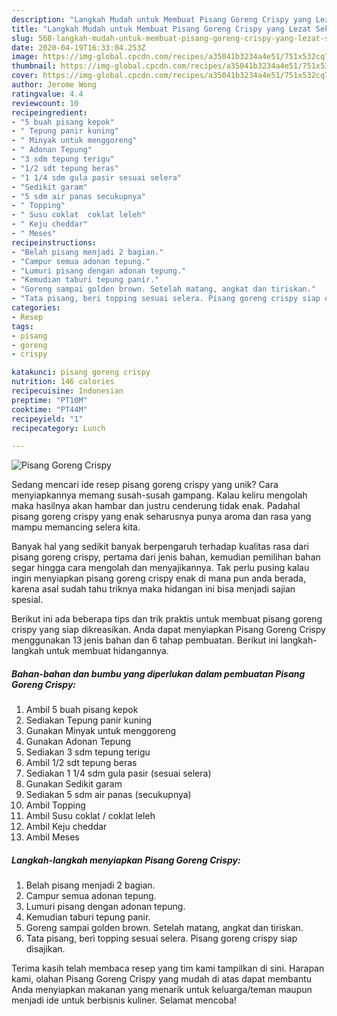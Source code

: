 ```yaml
---
description: "Langkah Mudah untuk Membuat Pisang Goreng Crispy yang Lezat Sekali"
title: "Langkah Mudah untuk Membuat Pisang Goreng Crispy yang Lezat Sekali"
slug: 568-langkah-mudah-untuk-membuat-pisang-goreng-crispy-yang-lezat-sekali
date: 2020-04-19T16:33:04.253Z
image: https://img-global.cpcdn.com/recipes/a35041b3234a4e51/751x532cq70/pisang-goreng-crispy-foto-resep-utama.jpg
thumbnail: https://img-global.cpcdn.com/recipes/a35041b3234a4e51/751x532cq70/pisang-goreng-crispy-foto-resep-utama.jpg
cover: https://img-global.cpcdn.com/recipes/a35041b3234a4e51/751x532cq70/pisang-goreng-crispy-foto-resep-utama.jpg
author: Jerome Wong
ratingvalue: 4.4
reviewcount: 10
recipeingredient:
- "5 buah pisang kepok"
- " Tepung panir kuning"
- " Minyak untuk menggoreng"
- " Adonan Tepung"
- "3 sdm tepung terigu"
- "1/2 sdt tepung beras"
- "1 1/4 sdm gula pasir sesuai selera"
- "Sedikit garam"
- "5 sdm air panas secukupnya"
- " Topping"
- " Susu coklat  coklat leleh"
- " Keju cheddar"
- " Meses"
recipeinstructions:
- "Belah pisang menjadi 2 bagian."
- "Campur semua adonan tepung."
- "Lumuri pisang dengan adonan tepung."
- "Kemudian taburi tepung panir."
- "Goreng sampai golden brown. Setelah matang, angkat dan tiriskan."
- "Tata pisang, beri topping sesuai selera. Pisang goreng crispy siap disajikan."
categories:
- Resep
tags:
- pisang
- goreng
- crispy

katakunci: pisang goreng crispy 
nutrition: 146 calories
recipecuisine: Indonesian
preptime: "PT10M"
cooktime: "PT44M"
recipeyield: "1"
recipecategory: Lunch

---
```



![Pisang Goreng Crispy](https://img-global.cpcdn.com/recipes/a35041b3234a4e51/751x532cq70/pisang-goreng-crispy-foto-resep-utama.jpg)

Sedang mencari ide resep pisang goreng crispy yang unik? Cara menyiapkannya memang susah-susah gampang. Kalau keliru mengolah maka hasilnya akan hambar dan justru cenderung tidak enak. Padahal pisang goreng crispy yang enak seharusnya punya aroma dan rasa yang mampu memancing selera kita.



Banyak hal yang sedikit banyak berpengaruh terhadap kualitas rasa dari pisang goreng crispy, pertama dari jenis bahan, kemudian pemilihan bahan segar hingga cara mengolah dan menyajikannya. Tak perlu pusing kalau ingin menyiapkan pisang goreng crispy enak di mana pun anda berada, karena asal sudah tahu triknya maka hidangan ini bisa menjadi sajian spesial.


Berikut ini ada beberapa tips dan trik praktis untuk membuat pisang goreng crispy yang siap dikreasikan. Anda dapat menyiapkan Pisang Goreng Crispy menggunakan 13 jenis bahan dan 6 tahap pembuatan. Berikut ini langkah-langkah untuk membuat hidangannya.

<!--inarticleads1-->

##### Bahan-bahan dan bumbu yang diperlukan dalam pembuatan Pisang Goreng Crispy:

1. Ambil 5 buah pisang kepok
1. Sediakan  Tepung panir kuning
1. Gunakan  Minyak untuk menggoreng
1. Gunakan  Adonan Tepung
1. Sediakan 3 sdm tepung terigu
1. Ambil 1/2 sdt tepung beras
1. Sediakan 1 1/4 sdm gula pasir (sesuai selera)
1. Gunakan Sedikit garam
1. Sediakan 5 sdm air panas (secukupnya)
1. Ambil  Topping
1. Ambil  Susu coklat / coklat leleh
1. Ambil  Keju cheddar
1. Ambil  Meses




<!--inarticleads2-->

##### Langkah-langkah menyiapkan Pisang Goreng Crispy:

1. Belah pisang menjadi 2 bagian.
1. Campur semua adonan tepung.
1. Lumuri pisang dengan adonan tepung.
1. Kemudian taburi tepung panir.
1. Goreng sampai golden brown. Setelah matang, angkat dan tiriskan.
1. Tata pisang, beri topping sesuai selera. Pisang goreng crispy siap disajikan.




Terima kasih telah membaca resep yang tim kami tampilkan di sini. Harapan kami, olahan Pisang Goreng Crispy yang mudah di atas dapat membantu Anda menyiapkan makanan yang menarik untuk keluarga/teman maupun menjadi ide untuk berbisnis kuliner. Selamat mencoba!
